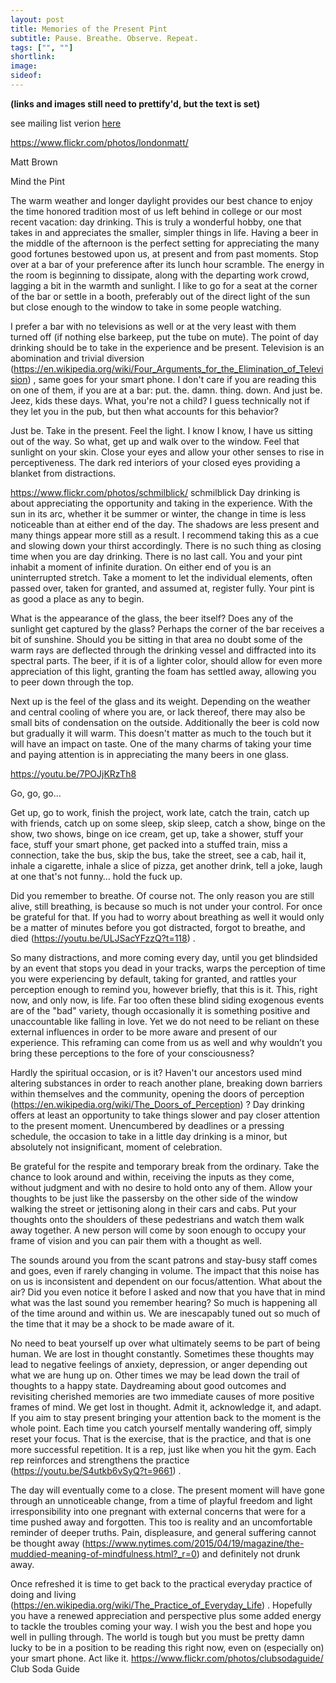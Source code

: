 ```yaml
---
layout: post
title: Memories of the Present Pint
subtitle: Pause. Breathe. Observe. Repeat.
tags: ["", ""]
shortlink: 
image: 
sideof: 
---
```


**(links and images still need to prettify'd, but the text is set)** 

see mailing list verion [here](https://us14.campaign-archive.com/?u=2bcb7588e60b55d3de7f33b21&id=580755ffc0)




https://www.flickr.com/photos/londonmatt/

Matt Brown

Mind the Pint

The warm weather and longer daylight provides our best chance to enjoy the time honored tradition most of us left behind in college or our most recent vacation: day drinking. This is truly a wonderful hobby, one that takes in and appreciates the smaller, simpler things in life. Having a beer in the middle of the afternoon is the perfect setting for appreciating the many good fortunes bestowed upon us, at present and from past moments. Stop over at a bar of your preference after its lunch hour scramble. The energy in the room is beginning to dissipate, along with the departing work crowd, lagging a bit in the warmth and sunlight. I like to go for a seat at the corner of the bar or settle in a booth, preferably out of the direct light of the sun but close enough to the window to take in some people watching.

I prefer a bar with no televisions as well or at the very least with them turned off (if nothing else barkeep, put the tube on mute). The point of day drinking should be to take in the experience and be present. Television is an abomination and trivial diversion (https://en.wikipedia.org/wiki/Four_Arguments_for_the_Elimination_of_Television) , same goes for your smart phone. I don't care if you are reading this on one of them, if you are at a bar: put. the. damn. thing. down. And just be. Jeez, kids these days. What, you're not a child? I guess technically not if they let you in the pub, but then what accounts for this behavior?

Just be. Take in the present. Feel the light. I know I know, I have us sitting out of the way. So what, get up and walk over to the window. Feel that sunlight on your skin. Close your eyes and allow your other senses to rise in perceptiveness. The dark red interiors of your closed eyes providing a blanket from distractions.

https://www.flickr.com/photos/schmilblick/
schmilblick
Day drinking is about appreciating the opportunity and taking in the experience. With the sun in its arc, whether it be summer or winter, the change in time is less noticeable than at either end of the day. The shadows are less present and many things appear more still as a result. I recommend taking this as a cue and slowing down your thirst accordingly. There is no such thing as closing time when you are day drinking. There is no last call. You and your pint inhabit a moment of infinite duration. On either end of you is an uninterrupted stretch. Take a moment to let the individual elements, often passed over, taken for granted, and assumed at, register fully. Your pint is as good a place as any to begin.

What is the appearance of the glass, the beer itself? Does any of the sunlight get captured by the glass? Perhaps the corner of the bar receives a bit of sunshine. Should you be sitting in that area no doubt some of the warm rays are deflected through the drinking vessel and diffracted into its spectral parts. The beer, if it is of a lighter color, should allow for even more appreciation of this light, granting the foam has settled away, allowing you to peer down through the top.

Next up is the feel of the glass and its weight. Depending on the weather and central cooling of where you are, or lack thereof, there may also be small bits of condensation on the outside. Additionally the beer is cold now but gradually it will warm. This doesn't matter as much to the touch but it will have an impact on taste. One of the many charms of taking your time and paying attention is in appreciating the many beers in one glass.

https://youtu.be/7POJjKRzTh8

Go, go, go...

Get up, go to work, finish the project, work late, catch the train, catch up with friends, catch up on some sleep, skip sleep, catch a show, binge on the show, two shows, binge on ice cream, get up, take a shower, stuff your face, stuff your smart phone, get packed into a stuffed train, miss a connection, take the bus, skip the bus, take the street, see a cab, hail it, inhale a cigarette, inhale a slice of pizza, get another drink, tell a joke, laugh at one that's not funny… hold the fuck up.

Did you remember to breathe. Of course not. The only reason you are still alive, still breathing, is because so much is not under your control. For once be grateful for that. If you had to worry about breathing as well it would only be a matter of minutes before you got distracted, forgot to breathe, and died (https://youtu.be/ULJSacYFzzQ?t=118) .

So many distractions, and more coming every day, until you get blindsided by an event that stops you dead in your tracks, warps the perception of time you were experiencing by default, taking for granted, and rattles your perception enough to remind you, however briefly, that this is it. This, right now, and only now, is life. Far too often these blind siding exogenous events are of the "bad" variety, though occasionally it is something positive and unaccountable like falling in love. Yet we do not need to be reliant on these external influences in order to be more aware and present of our experience. This reframing can come from us as well and why wouldn’t you bring these perceptions to the fore of your consciousness?

Hardly the spiritual occasion, or is it? Haven't our ancestors used mind altering substances in order to reach another plane, breaking down barriers within themselves and the community, opening the doors of perception (https://en.wikipedia.org/wiki/The_Doors_of_Perception) ? Day drinking offers at least an opportunity to take things slower and pay closer attention to the present moment. Unencumbered by deadlines or a pressing schedule, the occasion to take in a little day drinking is a minor, but absolutely not insignificant, moment of celebration.

Be grateful for the respite and temporary break from the ordinary. Take the chance to look around and within, receiving the inputs as they come, without judgment and with no desire to hold onto any of them. Allow your thoughts to be just like the passersby on the other side of the window walking the street or jettisoning along in their cars and cabs. Put your thoughts onto the shoulders of these pedestrians and watch them walk away together. A new person will come by soon enough to occupy your frame of vision and you can pair them with a thought as well.

The sounds around you from the scant patrons and stay-busy staff comes and goes, even if rarely changing in volume. The impact that this noise has on us is inconsistent and dependent on our focus/attention. What about the air? Did you even notice it before I asked and now that you have that in mind what was the last sound you remember hearing? So much is happening all of the time around and within us. We are inescapably tuned out so much of the time that it may be a shock to be made aware of it.

No need to beat yourself up over what ultimately seems to be part of being human. We are lost in thought constantly. Sometimes these thoughts may lead to negative feelings of anxiety, depression, or anger depending out what we are hung up on. Other times we may be lead down the trail of thoughts to a happy state. Daydreaming about good outcomes and revisiting cherished memories are two immediate causes of more positive frames of mind. We get lost in thought. Admit it, acknowledge it, and adapt. If you aim to stay present bringing your attention back to the moment is the whole point. Each time you catch yourself mentally wandering off, simply reset your focus. That is the exercise, that is the practice, and that is one more successful repetition. It is a rep, just like when you hit the gym. Each rep reinforces and strengthens the practice (https://youtu.be/S4utkb6vSyQ?t=9661) .

The day will eventually come to a close. The present moment will have gone through an unnoticeable change, from a time of playful freedom and light irresponsibility into one pregnant with external concerns that were for a time pushed away and forgotten. This too is reality and an uncomfortable reminder of deeper truths. Pain, displeasure, and general suffering cannot be thought away (https://www.nytimes.com/2015/04/19/magazine/the-muddied-meaning-of-mindfulness.html?_r=0) and definitely not drunk away.

Once refreshed it is time to get back to the practical everyday practice of doing and living (https://en.wikipedia.org/wiki/The_Practice_of_Everyday_Life) . Hopefully you have a renewed appreciation and perspective plus some added energy to tackle the troubles coming your way. I wish you the best and hope you well in pulling through. The world is tough but you must be pretty damn lucky to be in a position to be reading this right now, even on (especially on) your smart phone. Act like it.
https://www.flickr.com/photos/clubsodaguide/
Club Soda Guide
